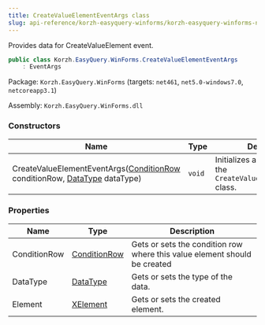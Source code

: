 ```yaml
---
title: CreateValueElementEventArgs class
slug: api-reference/korzh-easyquery-winforms/korzh-easyquery-winforms-namespace/createvalueelementeventargs-class
---
```

Provides data for CreateValueElement event.
```csharp
public class Korzh.EasyQuery.WinForms.CreateValueElementEventArgs
    : EventArgs

```
Package: `Korzh.EasyQuery.WinForms` (targets: `net461`, `net5.0-windows7.0`, `netcoreapp3.1`)

Assembly: `Korzh.EasyQuery.WinForms.dll`

### Constructors

| Name | Type | Description | 
| --- | --- | --- | 
| CreateValueElementEventArgs([ConditionRow](api-reference/korzh-easyquery-winforms/korzh-easyquery-winforms-namespace/conditionrow-class) conditionRow, [DataType](api-reference/easydata-core/easydata-namespace/datatype-enum) dataType) | `void` | Initializes a new instance of the `CreateValueElementEventArgs` class. | 


### Properties

| Name | Type | Description | 
| --- | --- | --- | 
| ConditionRow | [ConditionRow](api-reference/korzh-easyquery-winforms/korzh-easyquery-winforms-namespace/conditionrow-class) | Gets or sets the condition row where this value element should be created | 
| DataType | [DataType](api-reference/easydata-core/easydata-namespace/datatype-enum) | Gets or sets the type of the data. | 
| Element | [XElement](api-reference/korzh-easyquery-winforms/korzh-easyquery-winforms-namespace/xelement-class) | Gets or sets the created element. |